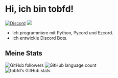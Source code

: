 # Hi, ich bin tobfd!
[![Discord](https://img.shields.io/discord/1082315916722835526?style=for-the-badge&logo=Discord&logoColor=white&label=Discord&color=blue)](https://discord.gg/rfgb4s3csV)
[![](https://img.shields.io/badge/tobfd_bot-00A966?style=for-the-badge&logo=github&logoColor=white)](https://github.com/tobfd/tobfd_bot)
- Ich programmiere mit Python, Pycord und Ezcord.
- Ich entwickle Discord Bots.
## Meine Stats
![GitHub followers](https://img.shields.io/github/followers/tobfd?label=Abos&style=for-the-badge&logo=GitHub)
![GitHub language count](https://img.shields.io/github/languages/count/tobfd/tobfd_bot?style=for-the-badge&logo=python&logoColor=orange&label=Sprachen&link=https%3A%2F%2Fdiscord.gg%2Frfgb4s3csV)  
![tobfd's GitHub stats](https://github-readme-stats.vercel.app/api?username=tobfd&show_icons=true&theme=dracula)

